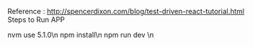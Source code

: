 Reference : http://spencerdixon.com/blog/test-driven-react-tutorial.html
Steps to Run APP

nvm use 5.1.0\n
npm install\n
npm run dev \n


